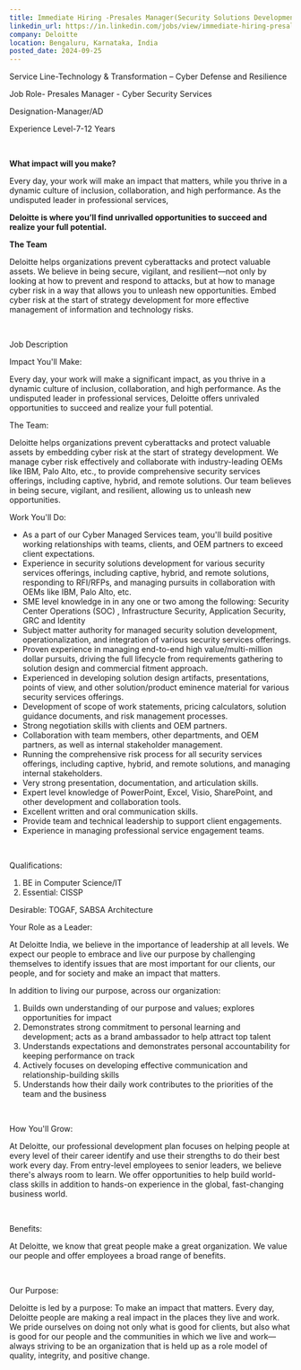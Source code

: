 ```yaml
---
title: Immediate Hiring -Presales Manager(Security Solutions Development) - Cyber Security Services-Bengaluru
linkedin_url: https://in.linkedin.com/jobs/view/immediate-hiring-presales-manager-security-solutions-development-cyber-security-services-bengaluru-at-deloitte-4032621404?position=49&pageNum=0&refId=V%2BYelADDkwm8o3tcjethsg%3D%3D&trackingId=JagXmkDSb8k%2BJsEVJ006rA%3D%3D
company: Deloitte
location: Bengaluru, Karnataka, India
posted_date: 2024-09-25
---
```


<div class="description__text description__text--rich">
<section class="show-more-less-html" data-max-lines="5">
<div class="show-more-less-html__markup show-more-less-html__markup--clamp-after-5 relative overflow-hidden">
<p>Service Line-Technology &amp; Transformation – Cyber Defense and Resilience</p><p>Job Role- Presales Manager - Cyber Security Services</p><p>Designation-Manager/AD</p><p>Experience Level-7-12 Years</p><p><br/></p><p><strong>What impact will you make?</strong></p><p>Every day, your work will make an impact that matters, while you thrive in a dynamic culture of inclusion, collaboration, and high performance. As the undisputed leader in professional services,</p><p><strong>Deloitte is where you’ll find unrivalled opportunities to succeed and realize your full potential.</strong></p><p><strong>The Team</strong></p><p>Deloitte helps organizations prevent cyberattacks and protect valuable assets. We believe in being secure, vigilant, and resilient—not only by looking at how to prevent and respond to attacks, but at how to manage cyber risk in a way that allows you to unleash new opportunities. Embed cyber risk at the start of strategy development for more effective management of information and technology risks.</p><p><br/></p><p>Job Description</p><p>Impact You'll Make:</p><p>Every day, your work will make a significant impact, as you thrive in a dynamic culture of inclusion, collaboration, and high performance. As the undisputed leader in professional services, Deloitte offers unrivaled opportunities to succeed and realize your full potential.</p><p>The Team:</p><p>Deloitte helps organizations prevent cyberattacks and protect valuable assets by embedding cyber risk at the start of strategy development. We manage cyber risk effectively and collaborate with industry-leading OEMs like IBM, Palo Alto, etc., to provide comprehensive security services offerings, including captive, hybrid, and remote solutions. Our team believes in being secure, vigilant, and resilient, allowing us to unleash new opportunities.</p><p>Work You'll Do:</p><ul><li>As a part of our Cyber Managed Services team, you'll build positive working relationships with teams, clients, and OEM partners to exceed client expectations.</li><li>Experience in security solutions development for various security services offerings, including captive, hybrid, and remote solutions, responding to RFI/RFPs, and managing pursuits in collaboration with OEMs like IBM, Palo Alto, etc.</li><li>SME level knowledge in in any one or two among the following: Security Center Operations (SOC) , Infrastructure Security, Application Security, GRC and Identity</li><li>Subject matter authority for managed security solution development, operationalization, and integration of various security services offerings.</li><li>Proven experience in managing end-to-end high value/multi-million dollar pursuits, driving the full lifecycle from requirements gathering to solution design and commercial fitment approach.</li><li>Experienced in developing solution design artifacts, presentations, points of view, and other solution/product eminence material for various security services offerings.</li><li>Development of scope of work statements, pricing calculators, solution guidance documents, and risk management processes.</li><li>Strong negotiation skills with clients and OEM partners.</li><li>Collaboration with team members, other departments, and OEM partners, as well as internal stakeholder management.</li><li>Running the comprehensive risk process for all security services offerings, including captive, hybrid, and remote solutions, and managing internal stakeholders.</li><li>Very strong presentation, documentation, and articulation skills.</li><li>Expert level knowledge of PowerPoint, Excel, Visio, SharePoint, and other development and collaboration tools.</li><li>Excellent written and oral communication skills.</li><li>Provide team and technical leadership to support client engagements.</li><li>Experience in managing professional service engagement teams.</li></ul><p><br/></p><p>Qualifications:</p><ol><li>BE in Computer Science/IT</li><li>Essential: CISSP</li></ol><p>Desirable: TOGAF, SABSA Architecture</p><p><strong><u> </u></strong>Your Role as a Leader:</p><p>At Deloitte India, we believe in the importance of leadership at all levels. We expect our people to embrace and live our purpose by challenging themselves to identify issues that are most important for our clients, our people, and for society and make an impact that matters.</p><p>In addition to living our purpose, across our organization:</p><ol><li>Builds own understanding of our purpose and values; explores opportunities for impact</li><li>Demonstrates strong commitment to personal learning and development; acts as a brand ambassador to help attract top talent</li><li>Understands expectations and demonstrates personal accountability for keeping performance on track</li><li>Actively focuses on developing effective communication and relationship-building skills</li><li>Understands how their daily work contributes to the priorities of the team and the business</li></ol><p><br/></p><p>How You'll Grow:</p><p>At Deloitte, our professional development plan focuses on helping people at every level of their career identify and use their strengths to do their best work every day. From entry-level employees to senior leaders, we believe there's always room to learn. We offer opportunities to help build world-class skills in addition to hands-on experience in the global, fast-changing business world.</p><p><br/></p><p>Benefits:</p><p>At Deloitte, we know that great people make a great organization. We value our people and offer employees a broad range of benefits.</p><p><br/></p><p>Our Purpose:</p><p>Deloitte is led by a purpose: To make an impact that matters. Every day, Deloitte people are making a real impact in the places they live and work. We pride ourselves on doing not only what is good for clients, but also what is good for our people and the communities in which we live and work—always striving to be an organization that is held up as a role model of quality, integrity, and positive change.</p><p></p>
</div>


<!-- --> </section>
</div>